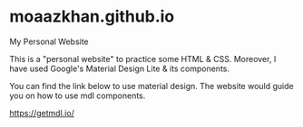 # moaazkhan.github.io
My Personal Website


This is a "personal website" to practice some HTML & CSS. Moreover, I have used Google's Material Design Lite & its components.

You can find the link below to use material design. The website would guide you on how to use mdl components.

https://getmdl.io/
